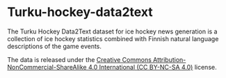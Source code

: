 # Turku-hockey-data2text
The Turku Hockey Data2Text dataset for ice hockey news generation is a collection of ice hockey statistics combined with Finnish natural language descriptions of the game events.

The data is released under the [Creative Commons Attribution-NonCommercial-ShareAlike 4.0 International (CC BY-NC-SA 4.0)](https://creativecommons.org/licenses/by-nc-sa/4.0/) license.
